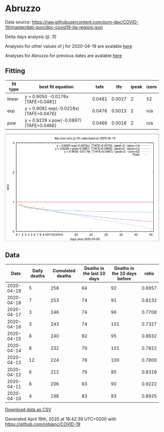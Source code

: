 # Abruzzo

Data source: https://raw.githubusercontent.com/pcm-dpc/COVID-19/master/dati-json/dpc-covid19-ita-regioni.json

Delta days analysis (j): 10

Analyses for other values of j for 2020-04-19 are avalable [here](../2020-04-19/README.md)

Analyses for Abruzzo for previous dates are avalable [here](../README.md)

## Fitting 
|fit type|best fit equation|tafe|tfe|ipeak|izero|
|-------|-----|--------|------|---|---|
|linear|y = 0.9050 -0.0176x  [TAFE=0.0481]|0.0481|0.0027|2|52|
|exp|y = 0.9081 exp(-0.0218x)  [TAFE=0.0476]|0.0476|0.0013|2|n/a|
|pow|y = 0.9226 x pow(-0.0897)  [TAFE=0.0466]|0.0466|0.0016|2|n/a|

![Plot](COVID-19_abruzzo_j10_2020-04-19.png)

## Data
|Date|Daily deaths|Cumulated deaths|Deaths in the last 10 days|Deaths in the 10 days before|ratio|
|----|----------|-----------|-------|--------------------|-----|
|2020-04-19|5|258|64|92|0.6957|
|2020-04-18|7|253|74|91|0.8132|
|2020-04-17|3|246|74|96|0.7708|
|2020-04-16|3|243|74|101|0.7327|
|2020-04-15|8|240|82|95|0.8632|
|2020-04-14|8|232|79|101|0.7822|
|2020-04-13|12|224|78|100|0.7800|
|2020-04-12|6|212|79|95|0.8316|
|2020-04-11|8|206|83|90|0.9222|
|2020-04-10|4|198|83|93|0.8925|

[Download data as CSV](COVID-19_abruzzo_j10_2020-04-19.csv)

Generated April 19th, 2020 at 18:42:39 UTC+0200 with https://github.com/robianc/COVID-19
